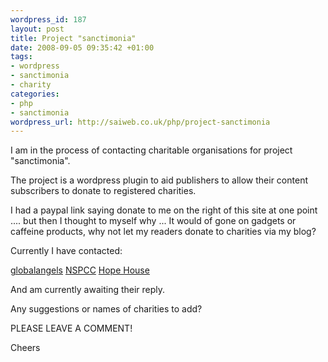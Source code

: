 ```yaml
--- 
wordpress_id: 187
layout: post
title: Project "sanctimonia"
date: 2008-09-05 09:35:42 +01:00
tags: 
- wordpress
- sanctimonia
- charity
categories: 
- php
- sanctimonia
wordpress_url: http://saiweb.co.uk/php/project-sanctimonia
---
```

I am in the process of contacting charitable organisations for project "sanctimonia".

The project is a wordpress plugin to aid publishers to allow their content subscribers to donate to registered charities.

I had a paypal link saying donate to me on the right of this site at one point .... but then I thought to myself why ... It would of gone on gadgets or caffeine products, why not let my readers donate to charities via my blog?

Currently I have contacted:

<a href="http://www.globalangels.org/">globalangels</a> <a href="http://www.nspcc.org.uk/">NSPCC</a> <a href="http://www.hopehouse.org.uk/">Hope House</a>

And am currently awaiting their reply.

Any suggestions or names of charities to add?

PLEASE LEAVE A COMMENT!

Cheers
